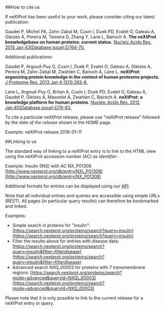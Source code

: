 ##How to cite us

If neXtProt has been useful to your work, please consider citing our latest publication:

Gaudet P, Michel PA, Zahn-Zabal M, Cusin I, Duek PD, Evalet O, Gateau A, Gleizes A, Pereira M, Teixeira D, Zhang Y, Lane L, Bairoch A.
**The neXtProt knowledgebase on human proteins: current status.**
[Nucleic Acids Res. 2015 Jan;43(Database issue):D764-70.](http://dx.doi.org/doi:10.1093/nar/gku1178)

Additional publications:

Gaudet P, Argoud-Puy G, Cusin I, Duek P, Evalet O, Gateau A, Gleizes A, Pereira M, Zahn-Zabal M, Zwahlen C, Bairoch A, Lane L.
**neXtProt: organizing protein knowledge in the context of human proteome projects.**
[J Proteome Res. 2013 Jan 4;12(1):293-8.](http://dx.doi.org/doi:10.1021/pr300830v)

Lane L, Argoud-Puy G, Britan A, Cusin I, Duek PD, Evalet O, Gateau A, Gaudet P, Gleizes A, Masselot A, Zwahlen C, Bairoch A.
**neXtProt: a knowledge platform for human proteins.**
[Nucleic Acids Res. 2012 Jan;40(Database issue):D76-83.](http://dx.doi.org/doi:10.1093/nar/gkr1179)

To cite a particular neXtProt release, please use "neXtProt release" followed by the _date of the release_ shown in the HOME page. 

Example: neXtProt release 2016-01-11

##Linking to us

The standard way of linking to a neXtProt entry is to link to the HTML view using the neXtProt accession number (AC) as _identifier_ .

Example:  Insulin (INS)  with AC NX_P01308 [http://www.nextprot.org/db/entry/NX\_P01308](http://www.nextprot.org/db/entry/NX_P01308)

Additional formats for entries can be displayed using our [API](https://api.nextprot.org/).

Note that all individual entries and queries are accessible using simple URLs (REST). All pages (in particular query results) can therefore be bookmarked and linked. 

Examples:

* Simple search in proteins for "insulin": [https://search.nextprot.org/proteins/search?query=insulin](https://search.nextprot.org/proteins/search?query=insulin)
* Filter the results above for entries with disease data: [https://search.nextprot.org/proteins/search?query=insulin&filter=filterdisease](https://search.nextprot.org/proteins/search?query=insulin&filter=filterdisease)
* Advanced search NXQ\_00003 for proteins with 7 transmembrane regions: [https://search.nextprot.org/proteins/search?mode=advanced&queryId=NXQ\_00003](https://search.nextprot.org/proteins/search?mode=advanced&queryId=NXQ_00003)

Please note that it is only possible to link to the current release for a neXtProt entry or query.
